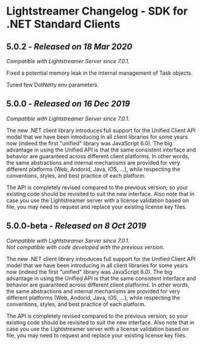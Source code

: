# Lightstreamer Changelog - SDK for .NET Standard Clients



## 5.0.2 - <i>Released on 18 Mar 2020</i>

<i>Compatible with Lightstreamer Server since 7.0.1.</i><br/>

Fixed a potential memory leak in the internal management of Task objects.

Tuned few DotNetty env parameters.


## 5.0.0 - <i>Released on 16 Dec 2019</i>

<i>Compatible with Lightstreamer Server since 7.0.1.</i><br/>

The new .NET client library introduces full support for the Unified Client API model that we have been introducing in all client libraries for some years now (indeed the first "unified" library was JavaScript 6.0).
The big advantage in using the Unified API is that the same consistent interface and behavior are guaranteed across different client platforms.
In other words, the same abstractions and internal mechanisms are provided for very different platforms (Web, Andorid, Java, iOS, ...), while respecting the conventions, styles, and best practice of each platform.

The API is completely revised compared to the previous version; so your existing code should be revisited to suit the new interface.
Also note that in case you use the Lightstreamer server with a license validation based on file, you may need to request and replace your existing license key files.


## 5.0.0-beta - <i>Released on 8 Oct 2019</i>

<i>Compatible with Lightstreamer Server since 7.0.1.</i><br/>
<i>Not compatible with code developed with the previous version.</i>

The new .NET client library introduces full support for the Unified Client API model that we have been introducing in all client libraries for some years now (indeed the first "unified" library was JavaScript 6.0).
The big advantage in using the Unified API is that the same consistent interface and behavior are guaranteed across different client platforms.
In other words, the same abstractions and internal mechanisms are provided for very different platforms (Web, Andorid, Java, iOS, ...), while respecting the conventions, styles, and best practice of each platform.

The API is completely revised compared to the previous version; so your existing code should be revisited to suit the new interface.
Also note that in case you use the Lightstreamer server with a license validation based on file, you may need to request and replace your existing license key files.
